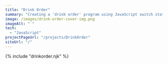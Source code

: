 ```yaml
---
title: "Drink Order"
summary: "Creating a 'drink order' program using JavaScript switch statements"
image: /images/drink-order-cover-img.png
imageAlt: " "
tech:
  - "JavaScript"
projectPageUrl: "/projects/DrinkOrder"
siteUrl: "/"
---
```

{% include "drinkorder.njk" %}

<!-- ### Reflection  

* **Custom CSS** - Occasionally, it was difficult to find the correct Bootstrap class that I needed to target for custom CSS.  
* **Grid Section** - Recreating the grid section was the most challenging part of this project. I kept encountering a persistent extra white space on the right-hand side of the page whilst coding the grid, as well as needing to figure out how to switch the order of images on screens below the md breakpoint for a better layout flow.  -->